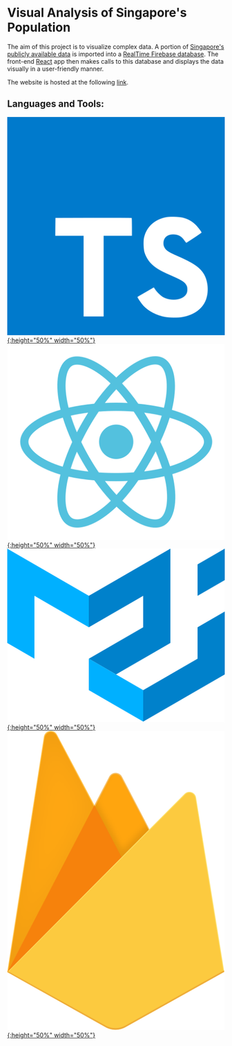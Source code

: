 # Visual Analysis of Singapore's Population

The aim of this project is to visualize complex data. A portion of [Singapore's publicly available data](https://data.gov.sg) is imported into a [RealTime Firebase database](https://firebase.google.com/products/realtime-database). The front-end [React](https://reactjs.org) app then makes calls to this database and displays the data visually in a user-friendly manner.

The website is hosted at the following [link](https://gurshant.github.io/data-visualization/).

## Languages and Tools:

[![TypeScript](images/typescript.svg?raw=true){:height="50%" width="50%"}](https://www.typescriptlang.org)
[![React](images/react.svg?raw=true){:height="50%" width="50%"}](https://reactjs.org)
[![Material UI](images/material-ui.svg?raw=true){:height="50%" width="50%"}](https://material-ui.com)
[![FireBase](images/firebase.svg?raw=true){:height="50%" width="50%"}](https://firebase.google.com/products/realtime-database)
